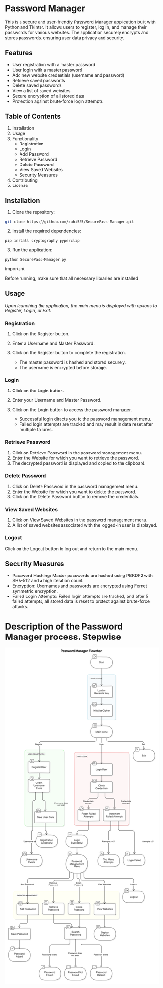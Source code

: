 

# Password Manager
This is a secure and user-friendly Password Manager application built with Python and Tkinter. It allows users to register, log in, and manage their passwords for various websites. The application securely encrypts and stores passwords, ensuring user data privacy and security.

## Features
- User registration with a master password
- User login with a master password
- Add new website credentials (username and password)
- Retrieve saved passwords
- Delete saved passwords
- View a list of saved websites
- Secure encryption of all stored data
- Protection against brute-force login attempts
## Table of Contents
1. Installation
2. Usage
3. Functionality
    - Registration
    - Login
    - Add Password
    - Retrieve Password
    - Delete Password
    - View Saved Websites
    - Security Measures
4. Contributing
5. License
## Installation
1. Clone the repository:
```bash
git clone https://github.com/zuhi535/SecurePass-Manager.git
```
2. Install the required dependencies:
```bash
pip install cryptography pyperclip
```
3. Run the application:
```bash
python SecurePass-Manager.py
```
> [!IMPORTANT]
> Before running, make sure that all necessary libraries are installed
## Usage
*Upon launching the application, the main menu is displayed with options to Register, Login, or Exit.*
### Registration
1. Click on the Register button.

2. Enter a Username and Master Password.

3. Click on the Register button to complete the registration.

    - The master password is hashed and stored securely.
    - The username is encrypted before storage.
### Login
1. Click on the Login button.

2. Enter your Username and Master Password.

3. Click on the Login button to access the password manager.

    - Successful login directs you to the password management menu.
    - Failed login attempts are tracked and may result in data reset after multiple failures.
### Retrieve Password
1. Click on Retrieve Password in the password management menu.
2. Enter the Website for which you want to retrieve the password.
3. The decrypted password is displayed and copied to the clipboard.
### Delete Password
1. Click on Delete Password in the password management menu.
2. Enter the Website for which you want to delete the password.
3. Click on the Delete Password button to remove the credentials.
### View Saved Websites
1. Click on View Saved Websites in the password management menu.
2. A list of saved websites associated with the logged-in user is displayed.
### Logout
Click on the Logout button to log out and return to the main menu.
## Security Measures
- Password Hashing: Master passwords are hashed using PBKDF2 with SHA-512 and a high iteration count.
- Encryption: Usernames and passwords are encrypted using Fernet symmetric encryption.
- Failed Login Attempts: Failed login attempts are tracked, and after 5 failed attempts, all stored data is reset to protect against brute-force attacks.
# Description of the Password Manager process. Stepwise


<p align="center">
  <img src="./diagram-export-2024.-07.-18.-2_19_45.png" alt="Projekt logo" width="1200"/>
</p>
